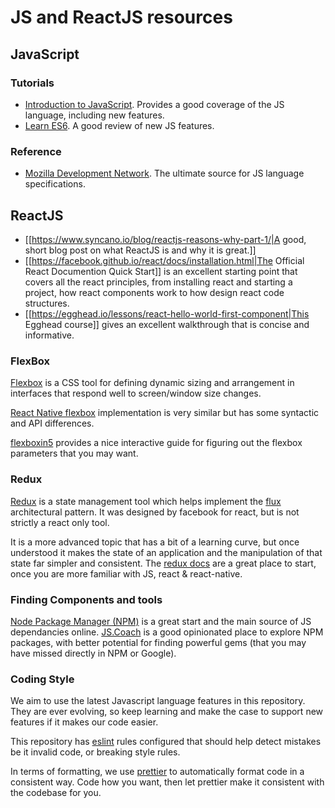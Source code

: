 # JS and ReactJS resources 
## JavaScript
### Tutorials

* [Introduction to JavaScript](https://www.codecademy.com/learn/introduction-to-javascript). Provides a good coverage of the JS language, including new features.
* [Learn ES6](https://egghead.io/courses/learn-es6-ecmascript-2015). A good review of new JS features.

### Reference

* [Mozilla Development Network](https://developer.mozilla.org/en-US/docs/Web/JavaScript/Reference). The ultimate source for JS language specifications.

## ReactJS
* [[https://www.syncano.io/blog/reactjs-reasons-why-part-1/|A good, short blog post on what ReactJS is and why it is great.]]
* [[https://facebook.github.io/react/docs/installation.html|The Official React Documention Quick Start]] is an excellent starting point that covers all the react principles, from installing react and starting a project, how react components work to how design react code structures.
* [[https://egghead.io/lessons/react-hello-world-first-component|This Egghead course]] gives an excellent walkthrough that is concise and informative.

### FlexBox
[Flexbox](https://developer.mozilla.org/en-US/docs/Learn/CSS/CSS_layout/Flexbox) is a CSS tool for defining dynamic sizing and arrangement in interfaces that respond well to screen/window size changes.

[React Native flexbox](https://facebook.github.io/react-native/docs/flexbox) implementation is very similar but has some syntactic and API differences.

[flexboxin5](https://cvan.io/flexboxin5/) provides a nice interactive guide for figuring out the flexbox parameters that you may want.

### Redux

[Redux](https://redux.js.org/) is a state management tool which helps implement the [flux](http://facebook.github.io/flux/) architectural pattern. It was designed by facebook for react, but is not strictly a react only tool.

It is a more advanced topic that has a bit of a learning curve, but once understood it makes the state of an application and the manipulation of that state far simpler and consistent. The [redux docs](https://redux.js.org/introduction/getting-started) are a great place to start, once you are more familiar with JS, react & react-native.

### Finding Components and tools

[Node Package Manager (NPM)](https://www.npmjs.com/) is a great start and the main source of JS dependancies online. 
[JS.Coach](https://js.coach/react) is a good opinionated place to explore NPM packages, with better potential for finding powerful gems (that you may have missed directly in NPM or Google).

### Coding Style
We aim to use the latest Javascript language features in this repository. They are ever evolving, so keep learning and make the case to support new features if it makes our code easier.

This repository has [eslint](https://eslint.org/) rules configured that should help detect mistakes be it invalid code, or breaking style rules.

In terms of formatting, we use [prettier](https://prettier.io/) to automatically format code in a consistent way. Code how you want, then let prettier make it consistent with the codebase for you.
